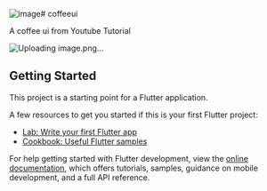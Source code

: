 ![image](https://github.com/hsPithak/Coffee-Ui/assets/100978178/07dcbae6-5813-4138-a335-c0a270e44de1)# coffeeui

A coffee ui from Youtube Tutorial

![Uploading image.png…]()


## Getting Started

This project is a starting point for a Flutter application.

A few resources to get you started if this is your first Flutter project:

- [Lab: Write your first Flutter app](https://docs.flutter.dev/get-started/codelab)
- [Cookbook: Useful Flutter samples](https://docs.flutter.dev/cookbook)

For help getting started with Flutter development, view the
[online documentation](https://docs.flutter.dev/), which offers tutorials,
samples, guidance on mobile development, and a full API reference.


